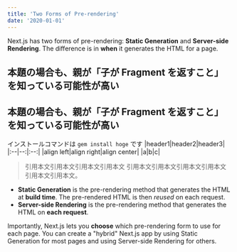 ```yaml
---
title: 'Two Forms of Pre-rendering'
date: '2020-01-01'
---
```


Next.js has two forms of pre-rendering: **Static Generation** and **Server-side Rendering**. The difference is in **when** it generates the HTML for a page.

## 本題の場合も、親が「子が Fragment を返すこと」を知っている可能性が高い

## 本題の場合も、親が「子が Fragment を返すこと」を知っている可能性が高い

インストールコマンドは `gem install hoge` です
|header1|header2|header3|
|:--|--:|:--:|
|align left|align right|align center|
|a|b|c|

> 引用本文引用本文引用本文引用本文
> 引用本文引用本文引用本文引用本文引用本文引用本文。

- **Static Generation** is the pre-rendering method that generates the HTML at **build time**. The pre-rendered HTML is then _reused_ on each request.
- **Server-side Rendering** is the pre-rendering method that generates the HTML on **each request**.

Importantly, Next.js lets you **choose** which pre-rendering form to use for each page. You can create a "hybrid" Next.js app by using Static Generation for most pages and using Server-side Rendering for others.
